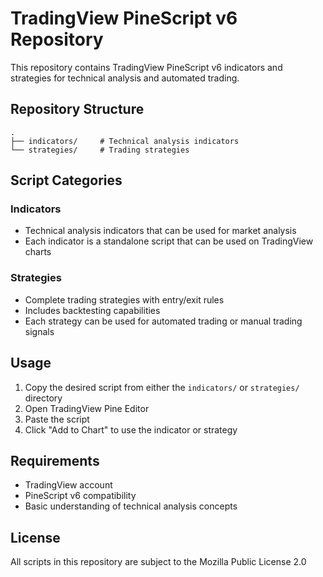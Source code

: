 # TradingView PineScript v6 Repository

This repository contains TradingView PineScript v6 indicators and strategies for technical analysis and automated trading.

## Repository Structure

```
.
├── indicators/     # Technical analysis indicators
└── strategies/     # Trading strategies
```

## Script Categories

### Indicators
- Technical analysis indicators that can be used for market analysis
- Each indicator is a standalone script that can be used on TradingView charts

### Strategies
- Complete trading strategies with entry/exit rules
- Includes backtesting capabilities
- Each strategy can be used for automated trading or manual trading signals

## Usage

1. Copy the desired script from either the `indicators/` or `strategies/` directory
2. Open TradingView Pine Editor
3. Paste the script
4. Click "Add to Chart" to use the indicator or strategy

## Requirements

- TradingView account
- PineScript v6 compatibility
- Basic understanding of technical analysis concepts

## License

All scripts in this repository are subject to the Mozilla Public License 2.0 